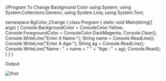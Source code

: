 //Program To Change Background Color 
using System;
using System.Collections.Generic;
using System.Linq;
using System.Text;

namespace BgColor_Change
{
    class Program
    {
        static void Main(string[] args)
        {
            Console.BackgroundColor = ConsoleColor.Yellow;
            Console.ForegroundColor = ConsoleColor.DarkMagenta;
            Console.Clear();
            Console.WriteLine("Enter A Name:");
            String name = Console.ReadLine();
            Console.WriteLine("Enter A Age:");
            String ag = Console.ReadLine();
            Console.WriteLine("Name : " + name + "   " +  "Age : " + ag);
            Console.Read();
        }
    }
}


Output 

![first](https://user-images.githubusercontent.com/112624754/215940665-251ba994-66a7-43df-bb52-57d5520a3256.png)
